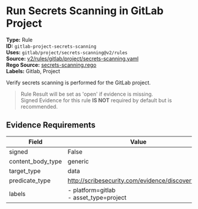 # Run Secrets Scanning in GitLab Project  
**Type:** Rule  
**ID:** `gitlab-project-secrets-scanning`  
**Uses:** `gitlab/project/secrets-scanning@v2/rules`  
**Source:** [v2/rules/gitlab/project/secrets-scanning.yaml](https://github.com/scribe-public/sample-policies/v2/rules/gitlab/project/secrets-scanning.yaml)  
**Rego Source:** [secrets-scanning.rego](https://github.com/scribe-public/sample-policies/v2/rules/gitlab/project/secrets-scanning.rego)  
**Labels:** Gitlab, Project  

Verify secrets scanning is performed for the GitLab project.

> Rule Result will be set as 'open' if evidence is missing.  
> Signed Evidence for this rule **IS NOT** required by default but is recommended.  

## Evidence Requirements  
| Field | Value |
|-------|-------|
| signed | False |
| content_body_type | generic |
| target_type | data |
| predicate_type | http://scribesecurity.com/evidence/discovery/v0.1 |
| labels | - platform=gitlab<br>- asset_type=project |

